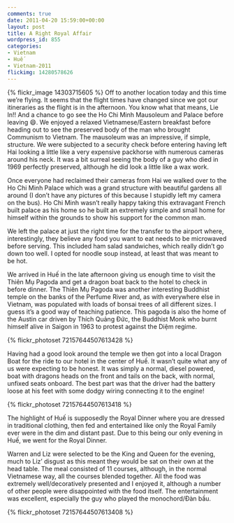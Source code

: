 ```yaml
---
comments: true
date: 2011-04-20 15:59:00+00:00
layout: post
title: A Right Royal Affair
wordpress_id: 855
categories:
- Vietnam
- Huế
- Vietnam-2011
flickimg: 14280578626
---
```


{% flickr_image 14303715605 %}
Off to another location today and this time we’re flying. It seems that the flight times have changed since
we got our itineraries as the flight is in the afternoon. You know what that means, Lie In!! And a chance to
go see the Ho Chi Minh Mausoleum and Palace before leaving :smile:. We enjoyed a relaxed Vietnamese/Eastern
breakfast before heading out to see the preserved body of the man who brought Communism to Vietnam. The
mausoleum was an impressive, if simple, structure. We were subjected to a security check before entering
having left Hai looking a little like a very expensive packhorse with numerous cameras around his neck. It
was a bit surreal seeing the body of a guy who died in 1969 perfectly preserved, although he did look a
little like a wax work.

Once everyone had reclaimed their cameras from Hai we walked over to the Ho Chi Minh Palace which was a
grand structure with beautiful gardens all around (I don’t have any pictures of this because I stupidly left
my camera on the bus). Ho Chi Minh wasn’t really happy taking this extravagant French built palace as his
home so he built an extremely simple and small home for himself within the grounds to show his support for
the common man.

We left the palace at just the right time for the transfer to the airport where, interestingly, they believe
any food you want to eat needs to be microwaved before serving. This included ham salad sandwiches, which
really didn’t go down too well. I opted for noodle soup instead, at least that was meant to be hot.

We arrived in Huế in the late afternoon giving us enough time to visit the Thiên Mụ Pagoda and get a dragon
boat back to the hotel to check in before dinner. The Thiên Mụ Pagoda was another interesting Buddhist
temple on the banks of the Perfume River and, as with everywhere else in Vietnam, was populated with loads
of bonsai trees of all different sizes. I guess it’s a good way of teaching patience. This pagoda is also
the home of the Austin car driven by Thích Quảng Đức, the Buddhist Monk who burnt himself alive in Saigon
in 1963 to protest against the Diệm regime.

{% flickr_photoset 72157644507613428 %}

Having had a good look around the temple we then got into a local Dragon Boat for the ride to our hotel in
the center of Huế. It wasn’t quite what any of us were expecting to be honest. It was simply a normal,
diesel powered, boat with dragons heads on the front and tails on the back, with normal, unfixed seats
onboard. The best part was that the driver had the battery loose at his feet with some dodgy wiring
connecting it to the engine!

{% flickr_photoset 72157644507613418 %}

The highlight of Huế is supposedly the Royal Dinner where you are dressed in traditional clothing, then fed
and entertained like only the Royal Family ever were in the dim and distant past. Due to this being our
only evening in Huế, we went for the Royal Dinner.

Warren and Liz were selected to be the King and Queen for the evening, much to Liz’ disgust as this meant
they would be sat on their own at the head table. The meal consisted of 11 courses, although, in the normal
Vietnamese way, all the courses blended together. All the food was extremely well/decoratively presented
and I enjoyed it, although a number of other people were disappointed with the food itself. The
entertainment was excellent, especially the guy who played the monochord/Đàn bầu.

{% flickr_photoset 72157644507613408 %}